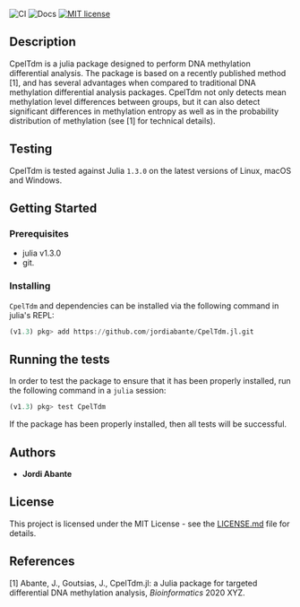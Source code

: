 ![CI](https://github.com/jordiabante/CpelTdm.jl/workflows/CI/badge.svg)
![Docs](https://github.com/jordiabante/CpelTdm.jl/workflows/Docs/badge.svg)
[![MIT license](https://img.shields.io/badge/license-MIT-green.svg)](https://github.com/jordiabante/CpelTdm.jl/blob/master/LICENSE.md)

## Description

CpelTdm is a julia package designed to perform DNA methylation differential analysis. 
The package is based on a recently published method [1], and has several advantages when 
compared to traditional DNA methylation differential analysis packages. CpelTdm not only 
detects mean methylation level differences between groups, but it can also detect 
significant differences in methylation entropy as well as in the probability
distribution of methylation (see [1] for technical details).

## Testing

CpelTdm is tested against Julia `1.3.0` on the latest versions of Linux, macOS and Windows.

## Getting Started

### Prerequisites

* julia v1.3.0
* git.

### Installing

`CpelTdm` and dependencies can be installed via the following command in julia's REPL:
```julia
(v1.3) pkg> add https://github.com/jordiabante/CpelTdm.jl.git
```

## Running the tests

In order to test the package to ensure that it has been properly installed,
run the following command in a `julia` session:
```julia
(v1.3) pkg> test CpelTdm
```
If the package has been properly installed, then all tests will be successful.

## Authors

* **Jordi Abante**

## License

This project is licensed under the MIT License - see the [LICENSE.md](LICENSE.md)
file for details.

## References
[1] Abante, J., Goutsias, J., CpelTdm.jl: a Julia package for targeted differential 
DNA methylation analysis, *Bioinformatics* 2020 XYZ.
